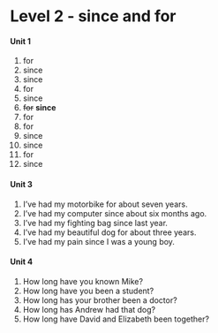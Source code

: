 # Level 2 - since and for

#### Unit 1

1. for 
2. since
3. since
4. for
5. since
6. ~~for~~ **since**
7. for
8. for
9. since
10. since
11. for
12. since

#### Unit 3

1. I’ve had my motorbike for about seven years.
2. I’ve had my computer since about six months ago.
3. I’ve had my fighting bag since last year.
4. I’ve had my beautiful dog for about three years.
5. I’ve had my pain since I was a young boy.

#### Unit 4

1. How long have you known Mike?
2. How long have you been a student?
3. How long has your brother been a doctor?
4. How long has Andrew had that dog?
5. How long have David and Elizabeth been together?


